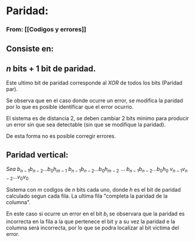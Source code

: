# Paridad:
### From: [[Codigos y errores]]

## Consiste en:
## $n$ bits $+$ $1$ bit de paridad.
Este ultimo bit de paridad corresponde al $XOR$ de todos los bits (Paridad par).

Se observa que en el caso donde ocurre un error, se modifica la paridad por lo que es posible identificar que el error ocurrio.

El sistema es de distancia 2, se deben cambiar 2 bits minimo para producir un error sin que sea detectable (sin que se modifique la paridad).

De esta forma no es posible corregir errores.

## Paridad vertical:
$Sea$ $b_{n-1}b_{n-2}...b_0h_{m-1}$
 $b_{n-1}b_{n-2}...b_0h_{m-2}$
 $...$
 $b_{n-1}b_{n-2}...b_0h_{0}$
  $v_{n-1}v_{n-2}...v_0v_{0}$

Sistema con $m$ codigos de $n$ bits cada uno, donde $h$ es el bit de paridad calculado segun cada fila.
La ultima fila "completa la paridad de la columna".

En este caso si ocurre un error en el bit $b_i$ se observara que la paridad es incorrecta en la fila a la que pertenece el bit y a su vez la paridad e la columna será incorrecta, por lo que se podra localizar al bit victima del error.